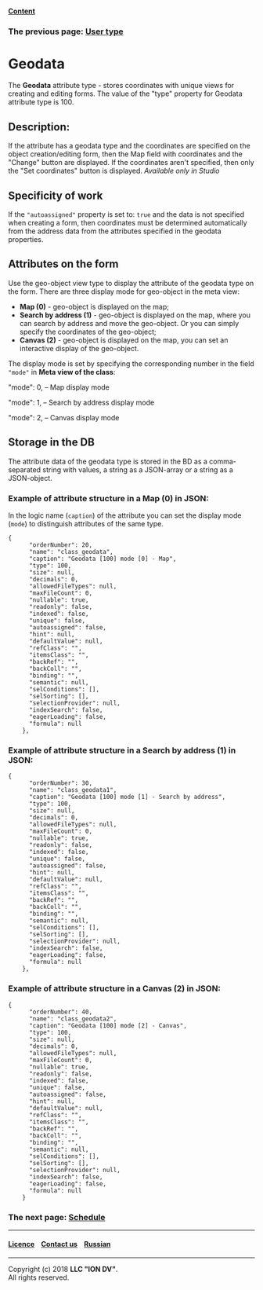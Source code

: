 #### [Content](/docs/en/index.md)

### The previous page: [User type](type_user17.md)

# Geodata

The **Geodata** attribute type - stores coordinates with unique views for creating and editing forms. The value of the "type" property for Geodata attribute type is 100.

## Description:

If the attribute has a geodata type and the coordinates are specified on the object creation/editing form, then the Map field with coordinates and the "Change" button are displayed. If the coordinates aren't specified, then only the "Set coordinates" button is displayed. _Available only in Studio_

## Specificity of work 

If the `"autoassigned"` property is set to: `true` and the data is not specified when creating a form, then coordinates must be determined automatically from the address data from the attributes specified in the geodata properties.

## Attributes on the form

Use the geo-object view type to display the attribute of the geodata type on the form. 
There are three display mode for geo-object in the meta view:

* **Map (0)** - geo-object is displayed on the map;
* **Search by address (1)** - geo-object is displayed on the map, where you can search by address and move the geo-object. Or you can simply specify the coordinates of the geo-object;
* **Canvas (2)** - geo-object is displayed on the map, you can set an interactive display of the geo-object.

The display mode is set by specifying the corresponding number in the field `"mode"` in **Meta view of the class**: 

"mode": 0, – Map display mode

"mode": 1, – Search by address display mode

"mode": 2, – Canvas display mode

## Storage in the DB
The attribute data of the geodata type is stored in the BD as a comma-separated string with values, a string as a JSON-array or a string as a JSON-object. 

### Example of attribute structure in a Map (0) in JSON: 

In the logic name (`caption`) of the attribute you can set the display mode (`mode`) to distinguish attributes of the same type.

```
{
      "orderNumber": 20,
      "name": "class_geodata",
      "caption": "Geodata [100] mode [0] - Map",
      "type": 100,
      "size": null,
      "decimals": 0,
      "allowedFileTypes": null,
      "maxFileCount": 0,
      "nullable": true,
      "readonly": false,
      "indexed": false,
      "unique": false,
      "autoassigned": false,
      "hint": null,
      "defaultValue": null,
      "refClass": "",
      "itemsClass": "",
      "backRef": "",
      "backColl": "",
      "binding": "",
      "semantic": null,
      "selConditions": [],
      "selSorting": [],
      "selectionProvider": null,
      "indexSearch": false,
      "eagerLoading": false,
      "formula": null
    },

```
### Example of attribute structure in a Search by address (1) in JSON:
```
{
      "orderNumber": 30,
      "name": "class_geodata1",
      "caption": "Geodata [100] mode [1] - Search by address",
      "type": 100,
      "size": null,
      "decimals": 0,
      "allowedFileTypes": null,
      "maxFileCount": 0,
      "nullable": true,
      "readonly": false,
      "indexed": false,
      "unique": false,
      "autoassigned": false,
      "hint": null,
      "defaultValue": null,
      "refClass": "",
      "itemsClass": "",
      "backRef": "",
      "backColl": "",
      "binding": "",
      "semantic": null,
      "selConditions": [],
      "selSorting": [],
      "selectionProvider": null,
      "indexSearch": false,
      "eagerLoading": false,
      "formula": null
    },
```
### Example of attribute structure in a Canvas (2) in JSON:
```
{
      "orderNumber": 40,
      "name": "class_geodata2",
      "caption": "Geodata [100] mode [2] - Canvas",
      "type": 100,
      "size": null,
      "decimals": 0,
      "allowedFileTypes": null,
      "maxFileCount": 0,
      "nullable": true,
      "readonly": false,
      "indexed": false,
      "unique": false,
      "autoassigned": false,
      "hint": null,
      "defaultValue": null,
      "refClass": "",
      "itemsClass": "",
      "backRef": "",
      "backColl": "",
      "binding": "",
      "semantic": null,
      "selConditions": [],
      "selSorting": [],
      "selectionProvider": null,
      "indexSearch": false,
      "eagerLoading": false,
      "formula": null
    }
```

### The next page: [Schedule](type_schedule210.md) 
--------------------------------------------------------------------------  


 #### [Licence](/LICENSE) &ensp;  [Contact us](https://iondv.com/portal/contacts) &ensp;  [Russian](/docs/ru/2_system_description/metadata_structure/meta_class/type_geodata100.md)   &ensp;
<div><img src="https://mc.iondv.com/watch/local/docs/framework" style="position:absolute; left:-9999px;" height=1 width=1 alt="iondv metrics"></div>       



--------------------------------------------------------------------------  

Copyright (c) 2018 **LLC "ION DV"**.   
All rights reserved. 
